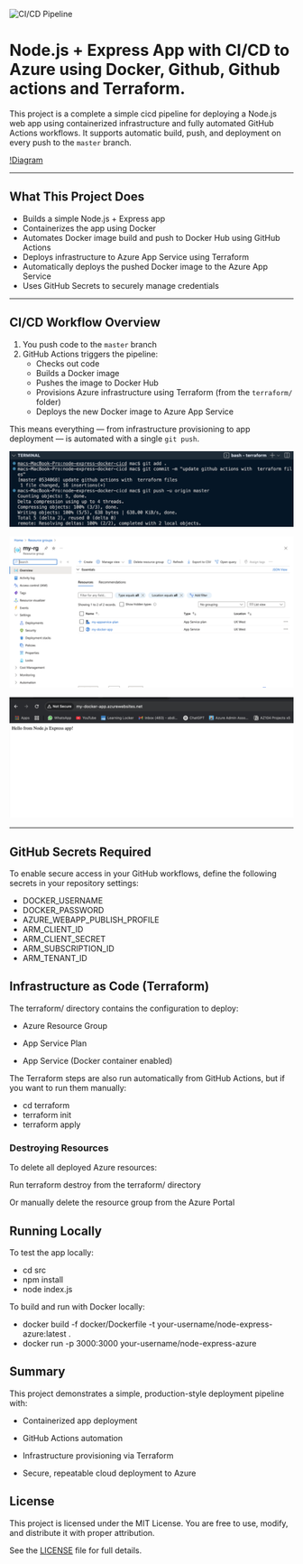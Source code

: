 ![CI/CD Pipeline](https://github.com/Fitah-farah/node-express-docker-cicd/actions/workflows/deploy.yml/badge.svg)

# Node.js + Express App with CI/CD to Azure using Docker, Github, Github actions and Terraform.

This project is a complete a simple cicd pipeline for deploying a Node.js web app using containerized infrastructure and fully automated GitHub Actions workflows. It supports automatic build, push, and deployment on every push to the `master` branch.

[!Diagram](screenshots/diagram.png)

---

## What This Project Does

- Builds a simple Node.js + Express app
- Containerizes the app using Docker
- Automates Docker image build and push to Docker Hub using GitHub Actions
- Deploys infrastructure to Azure App Service using Terraform
- Automatically deploys the pushed Docker image to the Azure App Service
- Uses GitHub Secrets to securely manage credentials

---

## CI/CD Workflow Overview

1. You push code to the `master` branch
2. GitHub Actions triggers the pipeline:
   - Checks out code
   - Builds a Docker image
   - Pushes the image to Docker Hub
   - Provisions Azure infrastructure using Terraform (from the `terraform/` folder)
   - Deploys the new Docker image to Azure App Service

This means everything — from infrastructure provisioning to app deployment — is automated with a single `git push`.


![push command](screenshots/push.png)


![azur resources](screenshots/azresources.png)


![live app](screenshots/liveapp.png)


---
## GitHub Secrets Required

To enable secure access in your GitHub workflows, define the following secrets in your repository settings:

- DOCKER_USERNAME  
- DOCKER_PASSWORD  
- AZURE_WEBAPP_PUBLISH_PROFILE  
- ARM_CLIENT_ID  
- ARM_CLIENT_SECRET  
- ARM_SUBSCRIPTION_ID  
- ARM_TENANT_ID


## Infrastructure as Code (Terraform)
The terraform/ directory contains the configuration to deploy:

 - Azure Resource Group

 - App Service Plan

 - App Service (Docker container enabled)

The Terraform steps are also run automatically from GitHub Actions, but if you want to run them manually:

 - cd terraform
 - terraform init
 - terraform apply


### Destroying Resources
To delete all deployed Azure resources:

Run terraform destroy from the terraform/ directory

Or manually delete the resource group from the Azure Portal



## Running Locally

To test the app locally:
 - cd src
 - npm install
 - node index.js

To build and run with Docker locally:
 - docker build -f docker/Dockerfile -t your-username/node-express-azure:latest .
 - docker run -p 3000:3000 your-username/node-express-azure
    
    
    
## Summary
This project demonstrates a simple, production-style deployment pipeline with:
 - Containerized app deployment

 - GitHub Actions automation

 - Infrastructure provisioning via Terraform

 - Secure, repeatable cloud deployment to Azure


## License

This project is licensed under the MIT License. You are free to use, modify, and distribute it with proper attribution.

See the [LICENSE](./LICENSE) file for full details.
